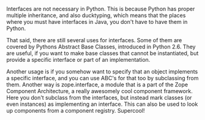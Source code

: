 Interfaces are not necessary in Python. This is because Python has proper multiple inheritance, and also ducktyping, which means that the places where you must have interfaces in Java, you don't have to have them in Python.

That said, there are still several uses for interfaces. Some of them are covered by Pythons Abstract Base Classes, introduced in Python 2.6. They are useful, if you want to make base classes that cannot be instantiated, but provide a specific interface or part of an implementation.

Another usage is if you somehow want to specify that an object implements a specific interface, and you can use ABC's for that too by subclassing from them. Another way is zope.interface, a module that is a part of the Zope Component Architecture, a really awesomely cool component framework. Here you don't subclass from the interfaces, but instead mark classes (or even instances) as implementing an interface. This can also be used to look up components from a component registry. Supercool!